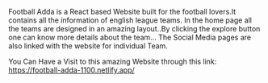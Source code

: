 Football Adda is a React based Website built for the football lovers.It contains all the information of english league teams. In the home page all the teams are designed in an amazing layout..By clicking the explore button one can know more details about the team... The Social Media pages are also linked with the website for individual Team.

You Can Have a Visit to this amazing Website through this link:
https://football-adda-1100.netlify.app/